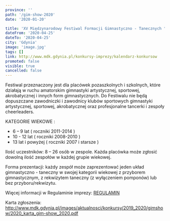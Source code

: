 ```yaml
---
province: ''
path: '/gim-show-2020'
date: '2020-01-20'

title: 'XV Międzynarodowy Festiwal Formacji Gimnastyczno - Tanecznych "Gim Show 2020"'
dateFrom: '2020-04-25'
dateTo: '2020-04-25'
city: 'Gdynia'
image: 'image.jpg'
tags: []
link: http://www.mdk.gdynia.pl/konkursy-imprezy/kalendarz-konkursow
promoted: false
visible: true
cancelled: false
---
```


Festiwal przeznaczony jest dla placówek pozaszkolnych i szkolnych, które działają w ruchu amatorskim gimnastyki artystycznej, sportowej, akrobatycznej i innych form gimnastycznych. Do Festiwalu nie będą dopuszczane zawodniczki i zawodnicy klubów sportowych gimnastyki artystycznej, sportowej, akrobatycznej oraz profesjonalne tancerki i zespoły cheerleaders.

KATEGORIE WIEKOWE :
- 6 – 9 lat ( roczniki 2011-2014 )
- 10 - 12 lat ( roczniki 2008-2010 )
- 13 lat i powyżej ( roczniki 2007 i starsze )

Ilość uczestników: 8 – 26 osób w zespole. Każda placówka może zgłosić dowolną ilość zespołów w każdej grupie wiekowej.

Forma prezentacji: każdy zespół może zaprezentować jeden układ gimnastyczno - taneczny w swojej kategorii wiekowej z przyborem gimnastycznym, z rekwizytem taneczny (z wyłączeniem pomponów) lub bez przyboru/rekwizytu. 

Więcej informacji w Regulaminie imprezy:
[REGULAMIN](http://www.mdk.gdynia.pl/images/aktualnosci/konkursy/2019_2020/gimshow/2020_Regulamin_XV__Midzynarodowy_Festiwal_Formacji_Gimnastyczno-Tanecznych_GIM-SHOW_2020_-_19112019.pdf)

Karta zgłoszenia:
http://www.mdk.gdynia.pl/images/aktualnosci/konkursy/2019_2020/gimshow/2020_karta_gim-show_2020.pdf
